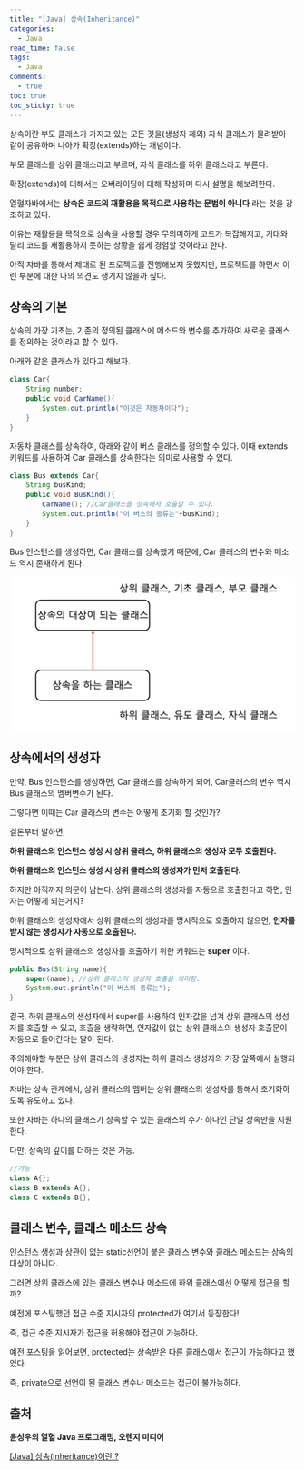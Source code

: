 ```yaml
---
title: "[Java] 상속(Inheritance)"
categories:
  - Java
read_time: false
tags:
  - Java
comments:
  - true
toc: true
toc_sticky: true
---
```

상속이란 부모 클래스가 가지고 있는 모든 것을(생성자 제외) 자식 클래스가 물려받아 같이 공유하며 나아가 확장(extends)하는 개념이다. 

부모 클래스를 상위 클래스라고 부르며, 자식 클래스를 하위 클래스라고 부른다.

확장(extends)에 대해서는 오버라이딩에 대해 작성하며 다시 설명을 해보려한다.

열혈자바에서는 __상속은 코드의 재활용을 목적으로 사용하는 문법이 아니다__ 라는 것을 강조하고 있다.

이유는 재활용을 목적으로 상속을 사용할 경우 무의미하게 코드가 복잡해지고, 기대와 달리 코드를 재활용하지 못하는 상황을 쉽게 경험할 것이라고 한다.

아직 자바를 통해서 제대로 된 프로젝트를 진행해보지 못했지만, 프로젝트를 하면서 이런 부분에 대한 나의 의견도 생기지 않을까 싶다.

## 상속의 기본
상속의 가장 기초는, 기존의 정의된 클래스에 메소드와 변수를 추가하여 새로운 클래스를 정의하는 것이라고 할 수 있다.

아래와 같은 클래스가 있다고 해보자.

```java
class Car{
    String number;
    public void CarName(){
        System.out.println("이것은 자동차이다");
    }
}
```

자동차 클래스를 상속하여, 아래와 같이 버스 클래스를 정의할 수 있다. 이때 extends 키워드를 사용하여 Car 클래스를 상속한다는 의미로 사용할 수 있다.

```java
class Bus extends Car{
    String busKind;
    public void BusKind(){
        CarName(); //Car클래스를 상속해서 호출할 수 있다.
        System.out.println("이 버스의 종류는"+busKind);
    }
}
```

Bus 인스턴스를 생성하면, Car 클래스를 상속했기 때문에, Car 클래스의 변수와 메소드 역시 존재하게 된다.

![](/assets/img/java/202001281.png)

## 상속에서의 생성자
만약, Bus 인스턴스를 생성하면, Car 클래스를 상속하게 되어, Car클래스의 변수 역시 Bus 클래스의 멤버변수가 된다.

그렇다면 이때는 Car 클래스의 변수는 어떻게 초기화 할 것인가?

결론부터 말하면,

__하위 클래스의 인스턴스 생성 시 상위 클래스, 하위 클래스의 생성자 모두 호출된다.__

__하위 클래스의 인스턴스 생성 시 상위 클래스의 생성자가 먼저 호출된다.__

하지만 아직까지 의문이 남는다. 상위 클래스의 생성자를 자동으로 호출한다고 하면, 인자는 어떻게 되는거지?

하위 클래스의 생성자에서 상위 클래스의 생성자를 명시적으로 호출하지 않으면, __인자를 받지 않는 생성자가 자동으로 호출된다.__

명시적으로 상위 클래스의 생성자를 호출하기 위한 키워드는 __super__ 이다.

```java
public Bus(String name){
    super(name); //상위 클래스의 생성자 호출을 의미함.
    System.out.println("이 버스의 종류는");
}
```

결국, 하위 클래스의 생성자에서 super를 사용하여 인자값을 넘겨 상위 클래스의 생성자를 호출할 수 있고, 호출을 생략하면, 인자값이 없는 상위 클래스의 생성자 호출문이 자동으로 들어간다는 말이 된다.

주의해야할 부분은 상위 클래스의 생성자는 하위 클래스 생성자의 가장 앞쪽에서 실행되어야 한다.

자바는 상속 관계에서, 상위 클래스의 멤버는 상위 클래스의 생성자를 통해서 초기화하도록 유도하고 있다.

또한 자바는 하나의 클래스가 상속할 수 있는 클래스의 수가 하나인 단일 상속만을 지원한다.

다만, 상속의 깊이를 더하는 것은 가능.

```java
//가능
class A{};
class B extends A{};
class C extends B{};
```

## 클래스 변수, 클래스 메소드 상속
인스턴스 생성과 상관이 없는 static선언이 붙은 클래스 변수와 클래스 메소드는 상속의 대상이 아니다.

그러면 상위 클래스에 있는 클래스 변수나 메소드에 하위 클래스에선 어떻게 접근을 할까?

예전에 포스팅했던 접근 수준 지시자의 protected가 여기서 등장한다!

즉, 접근 수준 지시자가 접근을 허용해야 접근이 가능하다.

예전 포스팅을 읽어보면, protected는 상속받은 다른 클래스에서 접근이 가능하다고 했었다.

즉, private으로 선언이 된 클래스 변수나 메소드는 접근이 불가능하다.

## 출처
__윤성우의 열혈 Java 프로그래밍, 오렌지 미디어__

[[Java] 상속(Inheritance)이란 ?](https://slowlywalk1993.tistory.com/entry/Java-%EC%83%81%EC%86%8DInheritance%EC%9D%B4%EB%9E%80)



